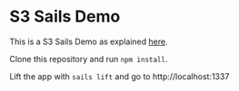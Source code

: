 # S3 Sails Demo

This is a S3 Sails Demo as explained [here]().

Clone this repository and run `npm install`.

Lift the app with `sails lift` and go to http://localhost:1337

